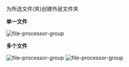 为所选文件(夹)创建外层文件夹

**单一文件**

![file-processor-group](/img/file-processor-group-1.png)

**多个文件**

![file-processor-group](/img/file-processor-group-2.png)
![file-processor-group](/img/file-processor-group-3.png)